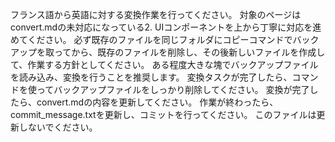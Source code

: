 フランス語から英語に対する変換作業を行ってください。
対象のページはconvert.mdの未対応になっている2. UIコンポーネントを上から丁寧に対応を進めてください。
必ず既存のファイルを同じフォルダにコピーコマンドでバックアップを取ってから、既存のファイルを削除し、その後新しいファイルを作成して、作業する方針としてください。
ある程度大きな塊でバックアップファイルを読み込み、変換を行うことを推奨します。
変換タスクが完了したら、コマンドを使ってバックアップファイルをしっかり削除してください。
変換が完了したら、convert.mdの内容を更新してください。
作業が終わったら、commit_message.txtを更新し、コミットを行ってください。
このファイルは更新しないでください。